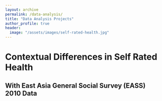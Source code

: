 ```yaml
---
layout: archive
permalink: /data-analysis/
title: "Data Analysis Projects"
author_profile: true
header:
  image: "/assets/images/self-rated-health.jpg"
---
```


# Contextual Differences in Self Rated Health
## With East Asia General Social Survey (EASS) 2010 Data

 
